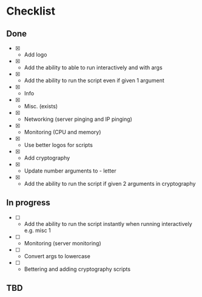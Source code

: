 # Checklist

## Done
- [x] - Add logo
- [x] - Add the ability to able to run interactively and with args
- [x] - Add the ability to run the script even if given 1 argument
- [x] - Info
- [x] - Misc. (exists)
- [x] - Networking (server pinging and IP pinging)
- [x] - Monitoring (CPU and memory)
- [x] - Use better logos for scripts
- [x] - Add cryptography
- [x] - Update number arguments to - letter
- [x] - Add the ability to run the script if given 2 arguments in cryptography


## In progress
- [ ] - Add the ability to run the script instantly when running interactively e.g. misc 1
- [ ] - Monitoring (server monitoring)
- [ ] - Convert args to lowercase
- [ ] - Bettering and adding cryptography scripts

## TBD
